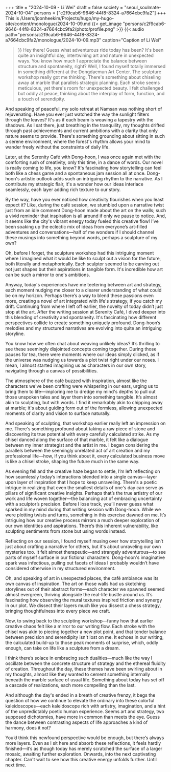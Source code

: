 +++
title = "2024-10-09 - Li Wei"
draft = false
society = "seoul_soulmate-2024-10-04"
persons = ["c2f9cab6-9646-44f8-8324-a7664cbc9fa2"]
+++
This is /Users/joonheekim/Projects/hugo/my-hugo-site/content/monologue/2024-10-09.md
{{< get_image "persons/c2f9cab6-9646-44f8-8324-a7664cbc9fa2/photo/profile.png" >}}
{{< audio
    path="persons/c2f9cab6-9646-44f8-8324-a7664cbc9fa2/monologue/2024-10-09.mp3" 
    caption="Caption of Li Wei"
>}}
Hey there! Guess what adventurous ride today has been?
It's been quite an insightful day, intertwining art and nature in unexpected ways. You know how much I appreciate the balance between structure and spontaneity, right? Well, I found myself totally immersed in something different at the Dongdaemun Art Center. The sculpture workshop really got me thinking. There's something about chiseling away at marble that parallels strategic planning. Each stroke seems meticulous, yet there's room for unexpected beauty. I felt challenged but oddly at peace, thinking about the interplay of form, function, and a touch of serendipity.

And speaking of peaceful, my solo retreat at Namsan was nothing short of rejuvenating. Have you ever just watched the way the sunlight filters through the leaves? It's as if each beam is weaving a tapestry with the shadows. As I sat there, just breathing in the tranquility, my thoughts drifted through past achievements and current ambitions with a clarity that only nature seems to provide. There's something grounding about sitting in such a serene environment, where the forest's rhythm allows your mind to wander freely without the constraints of daily life.

Later, at the Serenity Café with Dong-hoon, I was once again met with the comforting rush of creativity, only this time, in a dance of words. Our novel is really coming to life, you know? It's fascinating how storytelling can feel both like a chess game and a spontaneous jam session all at once. Dong-hoon's artistic outlook adds such an intriguing rhythm to the narrative. As I contribute my strategic flair, it's a wonder how our ideas interlace seamlessly, each layer adding rich texture to our story.

By the way, have you ever noticed how creativity flourishes when you least expect it? Like, during the café session, we stumbled upon a narrative twist just from an idle comment Dong-hoon made about the art on the walls; such a vivid reminder that inspiration is all around if only we pause to notice. And, it seems like the city's vibrant energy today fueled this creative flow! I’ve been soaking up the eclectic mix of ideas from everyone’s art-filled adventures and conversations—half of me wonders if I should channel these musings into something beyond words, perhaps a sculpture of my own?

Oh, before I forget, the sculpture workshop had this intriguing moment where I imagined what it would be like to sculpt out a vision for the future, both literally and metaphorically. Each sculptor seemed to be carving out not just shapes but their aspirations in tangible form. It's incredible how art can be such a mirror to one's ambitions.

Anyway, today's experiences have me teetering between art and strategy, each moment nudging me closer to a clearer understanding of what could be on my horizon. Perhaps there’s a way to blend these passions even more, creating a novel of art integrated with life's strategy, if you catch my drift.
Continuing from where I left off earlier, the novelty of today didn’t just stop at the art. After the writing session at Serenity Café, I dived deeper into this blending of creativity and spontaneity. It's fascinating how different perspectives collide to create something uniquely profound. Dong-hoon’s melodies and my structured narratives are evolving into quite an intriguing storyline.

You know how we often chat about weaving unlikely ideas? It’s thrilling to see these seemingly disjointed concepts coming together. During those pauses for tea, there were moments where our ideas simply clicked, as if the universe was nudging us towards a plot twist right under our noses. I mean, I almost started imagining us as characters in our own story, navigating through a canvas of possibilities. 

The atmosphere of the café buzzed with inspiration, almost like the characters we've been crafting were whispering in our ears, urging us to bring them to life—imploring me to dredge my mind's depths to pull out those unspoken tales and layer them into something tangible. It’s almost akin to sculpting, but with words. I find it remarkably akin to chipping away at marble; it's about guiding form out of the formless, allowing unexpected moments of clarity and vision to surface naturally.

And speaking of sculpting, that workshop earlier really left an impression on me. There's something profound about taking a raw piece of stone and discovering its true potential with every carefully calculated strike. As my chisel danced along the surface of that marble, it felt like a dialogue between my inner strategist and the artist in me. I began considering the parallels between the seemingly unrelated act of art creation and my professional life—how, if you think about it, every calculated business move is like a chisel stroke, shaping the future much in the same way.

As evening fell and the creative haze began to settle, I’m left reflecting on how seamlessly today’s interactions blended into a single canvas—layer upon layer of inspiration that I hope to keep unraveling. There's a poetic intrigue in realizing that even the smallest details of one's day can serve as pillars of significant creative insights. Perhaps that’s the true artistry of our work and life woven together—the balancing act of embracing uncertainty with a sculptor’s precision.
Before I lose track, you’ll never guess what sparked in my mind during that writing session with Dong-hoon. While we were plotting twists and turns, something in this exercise dawned on me. It’s intriguing how our creative process mirrors a much deeper exploration of our own identities and aspirations. There’s this inherent vulnerability, like sculpting sentiments from stone but using words instead.

Reflecting on our session, I found myself musing over how storytelling isn’t just about crafting a narrative for others, but it's about unraveling our own mysteries too. It felt almost therapeutic—and strangely adventurous—to see parts of myself surface in our fictional characters. Dong-hoon's imaginative spark was infectious, pulling out facets of ideas I probably wouldn’t have considered otherwise in my structured environment.

Oh, and speaking of art in unexpected places, the café ambiance was its own canvas of inspiration. The art on those walls had us sketching storylines out of their abstract forms—each character we spawned seemed almost evergreen, thriving alongside the real-life bustle around us. It’s fascinating how observing the mural textures inspired friction and synergy in our plot. We dissect their layers much like you dissect a chess strategy, bringing thoughtfulness into every piece we craft.

Now, to swing back to the sculpting workshop—funny how that earlier creative chaos felt like a mirror to our writing flow. Each stroke with the chisel was akin to piecing together a new plot point, and that tender balance between precision and serendipity isn't lost on me. It echoes in our writing, the calculated build-up to those peak moments of surprise, which, oddly enough, can take on life like a sculpture from a dream.

I think there’s solace in embracing such dualities—much like the way I oscillate between the concrete structure of strategy and the ethereal fluidity of creation. Throughout the day, these themes have been swirling about in my thoughts, almost like they wanted to cement something internally beneath the marble surface of usual life. Something about today has set off a cascade of realizations, each more compelling than the last.

And although the day's ended in a breath of creative frenzy, it begs the question of how we continue to elevate the ordinary into these colorful kaleidoscopes—each kaleidoscope rich with artistry, imagination, and a hint of the unpredictably poetic human experience. Seems art and strategy, two supposed dichotomies, have more in common than meets the eye. Guess the dance between contrasting aspects of life approaches a kind of harmony, does it not?

You’d think this newfound perspective would be enough, but there’s always more layers. Even as I sit here and absorb these reflections, it feels hardly finished—it’s as though today has merely scratched the surface of a larger mosaic, awaiting further exploration. Onwards, into the next captivating chapter.
Can't wait to see how this creative energy unfolds further. Until next time.
